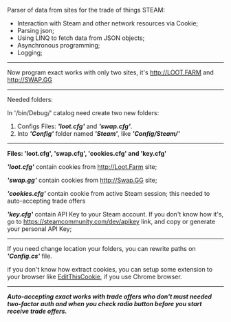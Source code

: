 Parser of data from sites for the trade of things STEAM:
-	Interaction with Steam and other network resources via Cookie;
-	Parsing json;
-	Using LINQ to fetch data from JSON objects;
-	Asynchronous programming;
-	Logging;

---

Now program exact works with only two sites, it's <http://LOOT.FARM> and <http://SWAP.GG>

---

Needed folders:

In '/bin/Debug/' catalog need create two new folders:

1. Configs
Files: ***'loot.cfg'*** and ***'swap.cfg'***. 
2. Into ***'Config'*** folder named ***'Steam'***, like ***'Config/Steam/'***
***
**Files: 'loot.cfg', 'swap.cfg', 'cookies.cfg' and 'key.cfg'**
    
***'loot.cfg'*** contain cookies from <http://Loot.Farm> site;
    
***'swap.gg'*** contain cookies from <http://Swap.GG> site;
    
***'cookies.cfg'*** contain cookie from active Steam session; this needed to auto-accepting trade offers
    
***'key.cfg'*** contain API Key to your Steam account. If you don't know how it's, go to <https://steamcommunity.com/dev/apikey> link, and copy or generate your personal API Key;

***

If you need change location your folders, you can  rewrite paths on ***'Config.cs'*** file.

if you don't know how extract cookies, you can setup some extension to your browser like [EditThisCookie](https://chrome.google.com/webstore/detail/editthiscookie/fngmhnnpilhplaeedifhccceomclgfbg?hl=ru), if you use Chrome browser.

---

***Auto-accepting exact works with trade offers who don't must needed two-factor auth and when you check radio button before you start       receive trade offers.***
